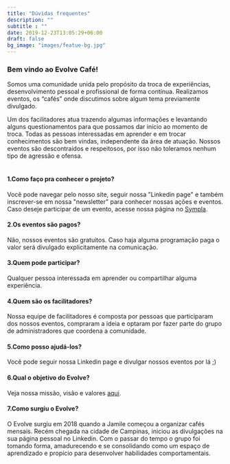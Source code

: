 ```yaml
---
title: "Dúvidas frequentes"
description: ""
subtitle : ""
date: 2019-12-23T13:05:29+06:00
draft: false
bg_image: "images/featue-bg.jpg"
---
```


### Bem vindo ao Evolve Café!

Somos uma comunidade unida pelo propósito da troca de experiências, desenvolvimento pessoal e profissional de forma contínua. Realizamos eventos, os “cafés” onde discutimos sobre algum tema previamente divulgado.

Um dos facilitadores atua trazendo algumas informações e levantando alguns questionamentos para que possamos dar início ao momento de troca. Todas as pessoas interessadas em aprender e em trocar conhecimentos são bem vindas, independente da área de atuação. Nossos eventos são descontraídos e respeitosos, por isso não toleramos nenhum tipo de agressão e ofensa.<br>


#### <br>1.Como faço pra conhecer o projeto?

Você pode navegar pelo nosso site, seguir nossa "Linkedin page" e também inscrever-se em nossa "newsletter" para conhecer nossas ações e eventos. Caso deseje participar de um evento, acesse nossa página no [Sympla](https://www.sympla.com.br/evolvecafe).

#### 2.Os eventos são pagos?

Não, nossos eventos são gratuitos. Caso haja alguma programação paga o valor será divulgado explicitamente na comunicação.

#### 3.Quem pode participar?

Qualquer pessoa interessada em aprender ou compartilhar alguma experiência.

#### 4.Quem são os facilitadores?

Nossa equipe de facilitadores é composta por pessoas que participaram dos nossos eventos, compraram a ideia e optaram por fazer parte do grupo de administradores que coordena a comunidade.

#### 5.Como posso ajudá-los?

Você pode seguir nossa Linkedin page e divulgar nossos eventos por lá ;)

#### 6.Qual o objetivo do Evolve?

Veja nossa missão, visão e valores [aqui](https://evolvecafe.me/about).

#### 7.Como surgiu o Evolve?

O Evolve surgiu em 2018 quando a Jamile começou a organizar cafés mensais. Recém chegada na cidade de Campinas, iniciou as divulgações na sua página pessoal no Linkedin. Com o passar do tempo o grupo foi tomando forma, amadurecendo e se consolidando como um espaço de aprendizado e propício para desenvolver habilidades comportamentais.
  